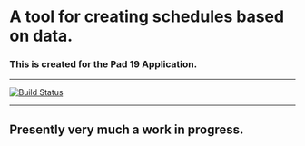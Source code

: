 <div style="width: 100% text-align: center">
  <h1>A tool for creating schedules based on data.</h1>
  <h3>This is created for the Pad 19 Application.</h3>
</div>

---

[![Build Status](https://travis-ci.org/Pad-19/Pad-19-Scheduler.svg?branch=master)](https://travis-ci.org/Pad-19/Pad-19-Scheduler)

---

## Presently very much a work in progress.
